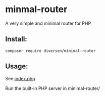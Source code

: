 # minmal-router

A very simple and minimal router for PHP

## Install:

    composer require diversen/minimal-router

## Usage: 

See [index.php](index.php)

Run the built-in PHP server in minimal-router/

